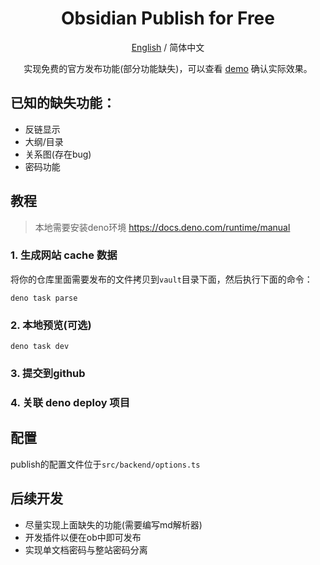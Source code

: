 <div align="center">

<h1 align="center">Obsidian Publish for Free</h1>

[English](./README.md) / 简体中文

实现免费的官方发布功能(部分功能缺失)，可以查看 [demo](https://obs.deno.dev) 确认实际效果。
</div>


## 已知的缺失功能：

- 反链显示
- 大纲/目录
- 关系图(存在bug)
- 密码功能

## 教程

> 本地需要安装deno环境 https://docs.deno.com/runtime/manual

### 1. 生成网站 cache 数据
将你的仓库里面需要发布的文件拷贝到`vault`目录下面，然后执行下面的命令：
```shell
deno task parse
```

### 2. 本地预览(可选)
```shell
deno task dev
```

### 3. 提交到github

### 4. 关联 deno deploy 项目


## 配置

publish的配置文件位于`src/backend/options.ts`

## 后续开发

- 尽量实现上面缺失的功能(需要编写md解析器)
- 开发插件以便在ob中即可发布
- 实现单文档密码与整站密码分离
